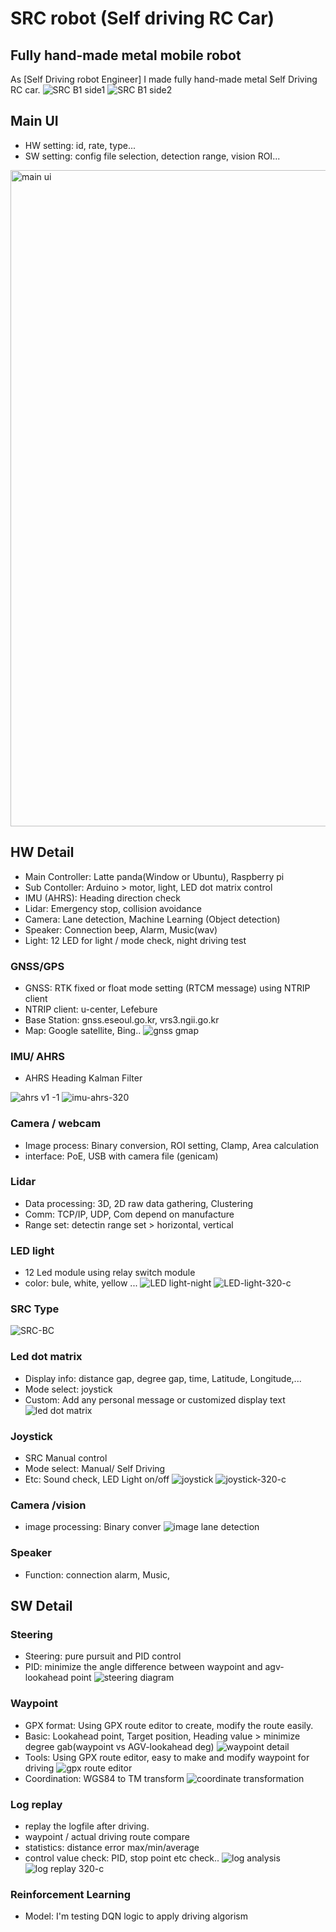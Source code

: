 # SRC robot (Self driving RC Car)
## Fully hand-made metal mobile robot
As [Self Driving robot Engineer] I made fully hand-made metal Self Driving RC car.
![SRC B1 side1](https://user-images.githubusercontent.com/32663016/114177094-f45f2980-9976-11eb-9b19-e24f371d349c.png)
![SRC B1 side2](https://user-images.githubusercontent.com/32663016/114177226-1bb5f680-9977-11eb-9252-aefe00bdafe6.png)

## Main UI
- HW setting: id, rate, type...
- SW setting: config file selection, detection range, vision ROI...
<img width="1050" alt="main ui" src="https://user-images.githubusercontent.com/32663016/114626299-7c825d80-9cee-11eb-9d04-2419e665335e.png">

## HW Detail 
- Main Controller: Latte panda(Window or Ubuntu), Raspberry pi
- Sub Contoller: Arduino > motor, light, LED dot matrix control
- IMU (AHRS): Heading direction check
- Lidar: Emergency stop, collision avoidance
- Camera: Lane detection, Machine Learning (Object detection)
- Speaker: Connection beep, Alarm, Music(wav)
- Light: 12 LED for light / mode check, night driving test

### GNSS/GPS
- GNSS: RTK fixed or float mode setting (RTCM message) using NTRIP client
- NTRIP client: u-center, Lefebure
- Base Station: gnss.eseoul.go.kr, vrs3.ngii.go.kr
- Map: Google satellite, Bing..
![gnss gmap](https://user-images.githubusercontent.com/32663016/114179669-3dfd4380-997a-11eb-977b-56b9888c949e.png)

### IMU/ AHRS
- AHRS Heading Kalman Filter

![ahrs v1 -1](https://user-images.githubusercontent.com/32663016/114178669-ff1abe00-9978-11eb-8b3f-0e7afb4f1d23.png)
![imu-ahrs-320](https://user-images.githubusercontent.com/32663016/114249290-2b642800-99d5-11eb-97f6-fada92fbb98e.gif)

### Camera / webcam
- Image process: Binary conversion, ROI setting, Clamp, Area calculation
- interface: PoE, USB with camera file (genicam)

### Lidar
- Data processing: 3D, 2D raw data gathering, Clustering
- Comm: TCP/IP, UDP, Com depend on manufacture
- Range set: detectin range set > horizontal, vertical

### LED light
- 12 Led module using relay switch module
- color: bule, white, yellow ...
![LED light-night](https://user-images.githubusercontent.com/32663016/114179973-98969f80-997a-11eb-89ba-7d0b254e59eb.png)
![LED-light-320-c](https://user-images.githubusercontent.com/32663016/114251904-bcd79800-99dd-11eb-8a08-da25aaa456d8.gif)

### SRC Type
![SRC-BC](https://user-images.githubusercontent.com/32663016/114103638-73ffe080-9904-11eb-9f0f-82286d8f09cf.png)

### Led dot matrix
- Display info: distance gap, degree gap, time, Latitude, Longitude,...
- Mode select: joystick
- Custom: Add any personal message or customized display text
![led dot matrix](https://user-images.githubusercontent.com/32663016/114180465-30948900-997b-11eb-9e82-c2dd3f397627.png)

### Joystick
- SRC Manual control
- Mode select: Manual/ Self Driving
- Etc: Sound check, LED Light on/off
![joystick](https://user-images.githubusercontent.com/32663016/114184555-d518ca00-997f-11eb-88d3-edc224391c71.png)
![joystick-320-c](https://user-images.githubusercontent.com/32663016/114251535-543beb80-99dc-11eb-9494-b158ec3940aa.gif)

### Camera /vision
- image processing: Binary conver
![image lane detection](https://user-images.githubusercontent.com/32663016/114181877-047a0780-997d-11eb-8480-14f319f0261d.png)

### Speaker
- Function: connection alarm, Music, 


## SW Detail
### Steering
- Steering: pure pursuit and PID control
- PID: minimize the angle difference between waypoint and agv-lookahead point
![steering diagram](https://user-images.githubusercontent.com/32663016/114169812-03d97500-996d-11eb-831b-41ac7f2191fa.png)

### Waypoint
- GPX format: Using GPX route editor to create, modify the route easily.
- Basic: Lookahead point, Target position, Heading value > minimize degree gab(waypoint vs AGV-lookahead deg)
![waypoint detail](https://user-images.githubusercontent.com/32663016/114104917-b9bda880-9906-11eb-9364-4e94e936f8db.png)
- Tools: Using GPX route editor, easy to make and modify waypoint for driving
![gpx route editor](https://user-images.githubusercontent.com/32663016/114106540-f0e18900-9909-11eb-8efd-35cec42236dc.png)
- Coordination: WGS84 to TM transform
![coordinate transformation](https://user-images.githubusercontent.com/32663016/114106125-115d1380-9909-11eb-8894-97cdaa8b7b61.png)

### Log replay
- replay the logfile after driving.
- waypoint / actual driving route compare
- statistics: distance error max/min/average
- control value check: PID, stop point etc check..
![log analysis](https://user-images.githubusercontent.com/32663016/114105530-e2926d80-9907-11eb-81bf-85ef355ecca8.png)
![log replay 320-c](https://user-images.githubusercontent.com/32663016/114251760-34f18e00-99dd-11eb-876c-73add1a85a7e.gif)


### Reinforcement Learning
- Model: I'm testing DQN logic to apply driving algorism 
